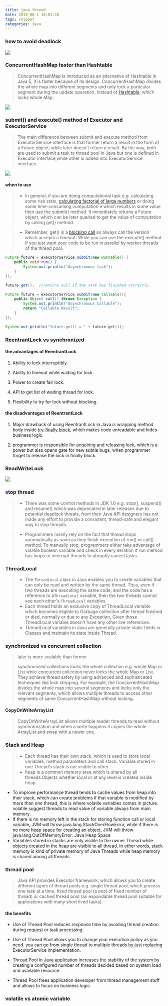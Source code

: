```yaml
---
title: java thread
date: 2018-06-1 10:01:30
tags: snippet
categories: java
---
```


### how to avoid deadlock

![](https://2.bp.blogspot.com/-63RZ-BTlAFs/VfGeHMnGdFI/AAAAAAAADuw/gwqtrVliMsM/s400/Deadlock%2Bof%2BThreads.jpg)

### ConcurrentHashMap faster than Hashtable

>  ConcurrentHashMap is introduced as an alternative of Hashtable in Java 5, it is faster because of its design. ConcurrentHashMap divides the whole map into different segments and only lock a particular segment during the update operation, instead of [Hashtable](http://javarevisited.blogspot.com/2012/01/java-hashtable-example-tutorial-code.html), which locks whole Map.

![](https://1.bp.blogspot.com/-s28yqJthVWo/V10_G31sSCI/AAAAAAAAGNY/8oJE5cDD5BUa5VBiCI8Bx-UdpD8_MoeSwCLcB/s400/Internal%2Bimplementation%2Bof%2BConcurrentHashMap%2Bin%2BJava.png)

###   submit() and execute() method of Executor and ExecutorService

>  The main difference between submit and execute method from ExecutorService interface is that former return a result in the form of a Future object, while later doesn't return a result. By the way, both are used to submit a task to thread pool in Java but one is defined in Executor interface,while other is added into ExecutorService interface.

![](https://2.bp.blogspot.com/-ybewy1bWbFs/VxZFewRdKbI/AAAAAAAAFt4/fuAHJBE1r_8nlfUz34YTKI1j70UdqaMiQCLcB/s640/Difference%2Bbetween%2Bsubmit%2Bvs%2Bexecute%2Bmethod%2Bin%2BJava.png)



#### when to use

>  - In general, if you are doing computational task e.g. calculating some risk stats, [calculating factorial of large numbers](http://java67.blogspot.com/2015/09/how-to-use-biginteger-class-in-java.html) or doing some time-consuming computation e which results in some value then use the submit() method. It immediately returns a Future object, which can be later queried to get the value of computation by calling get() method.

> - Remember, get() is a [blocking call](http://javarevisited.blogspot.com/2012/02/what-is-blocking-methods-in-java-and.html) so always call the version which accepts a timeout. While you can use the execute() method if you just want your code to be run in parallel by worker threads of the thread pool.

```java
Future future = executorService.submit(new Runnable() {
    public void run() {
        System.out.println("Asynchronous task");
    }
});

future.get();  //returns null if the task has finished correctly.
```

```java
Future future = executorService.submit(new Callable(){
    public Object call() throws Exception {
        System.out.println("Asynchronous Callable");
        return "Callable Result";
    }
});

System.out.println("future.get() = " + future.get());
```

###  ReentrantLock vs synchronized

#### the advantages of ReentrantLock

1. Ability to lock interruptibly.

2. Ability to timeout while waiting for lock.

3. Power to create fair lock.

4. API to get list of waiting thread for lock.

5. Flexibility to try for lock without blocking.

#### the disadvantages of ReentrantLock

1.   Major drawback of using ReentrantLock in Java is wrapping method body inside [try-finally block](http://javarevisited.blogspot.com/2012/11/difference-between-final-finally-and-finalize-java.html), which makes code unreadable and hides business logic. 

2. programmer is responsible for acquiring and releasing lock, which is a power but also opens gate for new subtle bugs, when programmer forget to release the lock in finally block.

### ReadWriteLock

![](https://4.bp.blogspot.com/-yYqp8m0BGdk/V11A-s0qwVI/AAAAAAAAGNw/LL_qGX5_qD4dHTFMe3kklI4jYWyDHzIyQCLcB/s400/ReadWriteLock%2Bin%2BJava.jpg)

### stop thread

> - There was some control methods in JDK 1.0 e.g. stop(), suspend() and resume() which was deprecated in later releases due to potential deadlock threats, from then Java API designers has not made any effort to provide a consistent, thread-safe and elegant way to stop threads.

> - Programmers mainly rely on the fact that thread stops automatically as soon as they finish execution of run() or call() method. To manually stop, programmers either take advantage of volatile boolean variable and check in every iteration if run method has loops or interrupt threads to abruptly cancel tasks.

### ThreadLocal

>- The `ThreadLocal` class in Java enables you to create variables that can only be read and written by the same thread. Thus, even if two threads are executing the same code, and the code has a reference to a`ThreadLocal` variable, then the two threads cannot see each other's `ThreadLocal` variables.
>- Each thread holds an exclusive copy of ThreadLocal variable which becomes eligible to Garbage collection after thread finished or died, normally or due to any Exception, Given those ThreadLocal variable doesn't have any other live references.
>- ThreadLocal variables in Java are generally private static fields in Classes and maintain its state inside Thread.

### synchronized vs concurrent collection

> later is more scalable than former
>
>  synchronized collections locks the whole collection e.g. whole Map or List while concurrent collection never locks the whole Map or List. They achieve thread safety by using advanced and sophisticated techniques like lock stripping. For example, the ConcurrentHashMap divides the whole map into several segments and locks only the relevant segments, which allows multiple threads to access other segments of same ConcurrentHashMap without locking.

#### CopyOnWriteArrayList

>  CopyOnWriteArrayList allows multiple reader threads to read without synchronization and when a write happens it copies the whole ArrayList and swap with a newer one.

### Stack and Heap

> - Each thread has their own stack, which is used to store local variables, method parameters and call stack. Variable stored in one Thread’s stack is not visible to other.
> - heap is a common memory area which is shared by all threads.Objects whether local or at any level is created inside heap.

- To improve performance thread tends to cache values from heap into their stack, which can create problems if that variable is modified by more than one thread, this is where volatile variables comes in picture. volatile suggest threads to read value of variable always from main memory. 
- If there is no memory left in the stack for storing function call or local variable, JVM will throw java.lang.StackOverFlowError, while if there is no more heap space for creating an object, JVM will throw java.lang.OutOfMemoryError: Java Heap Space
- Variables stored in stacks are only visible to the owner Thread while objects created in the heap are visible to all thread. In other words, stack memory is kind of private memory of Java Threads while heap memory is shared among all threads.

### thread pool

> Java API provides Executor framework, which allows you to create different types of thread pools e.g. single thread pool, which process one task at a time, fixed thread pool (a pool of fixed number of thread) or cached thread pool (an expandable thread pool suitable for applications with many short lived tasks).

#### the benefits

- Use of Thread Pool reduces response time by avoiding thread creation during request or task processing.

- Use of Thread Pool allows you to change your execution policy as you need. you can go from single thread to multiple threads by just replacing ExecutorService implementation.
- Thread Pool in Java application increases the stability of the system by creating a configured number of threads decided based on system load and available resource.
- Thread Pool frees application developer from thread management stuff and allows to focus on business logic.

### volatile vs atomic variable